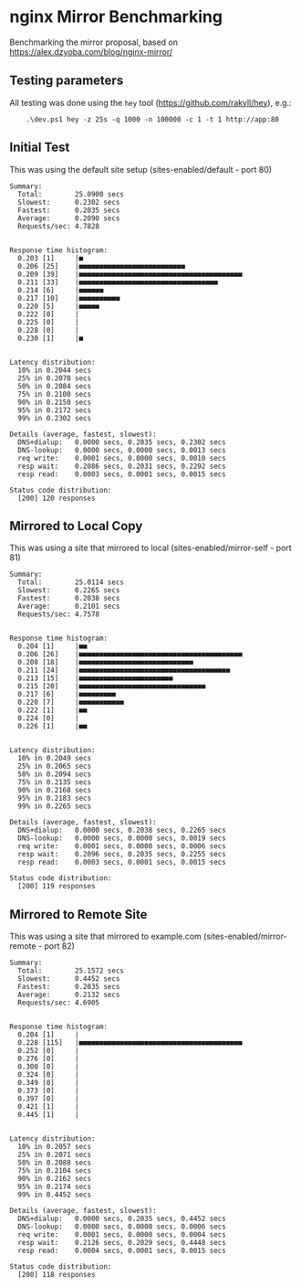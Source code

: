 # nginx Mirror Benchmarking
Benchmarking the mirror proposal, based on https://alex.dzyoba.com/blog/nginx-mirror/

## Testing parameters
All testing was done using the `hey` tool (https://github.com/rakyll/hey), e.g.:
```
    .\dev.ps1 hey -z 25s -q 1000 -n 100000 -c 1 -t 1 http://app:80
```

## Initial Test
This was using the default site setup (sites-enabled/default - port 80)
```
Summary:
  Total:        25.0900 secs
  Slowest:      0.2302 secs
  Fastest:      0.2035 secs
  Average:      0.2090 secs
  Requests/sec: 4.7828


Response time histogram:
  0.203 [1]     |■
  0.206 [25]    |■■■■■■■■■■■■■■■■■■■■■■■■■■
  0.209 [39]    |■■■■■■■■■■■■■■■■■■■■■■■■■■■■■■■■■■■■■■■■
  0.211 [33]    |■■■■■■■■■■■■■■■■■■■■■■■■■■■■■■■■■■
  0.214 [6]     |■■■■■■
  0.217 [10]    |■■■■■■■■■■
  0.220 [5]     |■■■■■
  0.222 [0]     |
  0.225 [0]     |
  0.228 [0]     |
  0.230 [1]     |■


Latency distribution:
  10% in 0.2044 secs
  25% in 0.2070 secs
  50% in 0.2084 secs
  75% in 0.2100 secs
  90% in 0.2150 secs
  95% in 0.2172 secs
  99% in 0.2302 secs

Details (average, fastest, slowest):
  DNS+dialup:   0.0000 secs, 0.2035 secs, 0.2302 secs
  DNS-lookup:   0.0000 secs, 0.0000 secs, 0.0013 secs
  req write:    0.0001 secs, 0.0000 secs, 0.0010 secs
  resp wait:    0.2086 secs, 0.2031 secs, 0.2292 secs
  resp read:    0.0003 secs, 0.0001 secs, 0.0015 secs

Status code distribution:
  [200] 120 responses
```

## Mirrored to Local Copy
This was using a site that mirrored to local (sites-enabled/mirror-self - port 81)
```
Summary:
  Total:        25.0114 secs
  Slowest:      0.2265 secs
  Fastest:      0.2038 secs
  Average:      0.2101 secs
  Requests/sec: 4.7578


Response time histogram:
  0.204 [1]     |■■
  0.206 [26]    |■■■■■■■■■■■■■■■■■■■■■■■■■■■■■■■■■■■■■■■■
  0.208 [18]    |■■■■■■■■■■■■■■■■■■■■■■■■■■■■
  0.211 [24]    |■■■■■■■■■■■■■■■■■■■■■■■■■■■■■■■■■■■■■
  0.213 [15]    |■■■■■■■■■■■■■■■■■■■■■■■
  0.215 [20]    |■■■■■■■■■■■■■■■■■■■■■■■■■■■■■■■
  0.217 [6]     |■■■■■■■■■
  0.220 [7]     |■■■■■■■■■■■
  0.222 [1]     |■■
  0.224 [0]     |
  0.226 [1]     |■■


Latency distribution:
  10% in 0.2049 secs
  25% in 0.2065 secs
  50% in 0.2094 secs
  75% in 0.2135 secs
  90% in 0.2168 secs
  95% in 0.2183 secs
  99% in 0.2265 secs

Details (average, fastest, slowest):
  DNS+dialup:   0.0000 secs, 0.2038 secs, 0.2265 secs
  DNS-lookup:   0.0000 secs, 0.0000 secs, 0.0019 secs
  req write:    0.0001 secs, 0.0000 secs, 0.0006 secs
  resp wait:    0.2096 secs, 0.2035 secs, 0.2255 secs
  resp read:    0.0003 secs, 0.0001 secs, 0.0015 secs

Status code distribution:
  [200] 119 responses
```

## Mirrored to Remote Site
This was using a site that mirrored to example.com (sites-enabled/mirror-remote - port 82)
```
Summary:
  Total:        25.1572 secs
  Slowest:      0.4452 secs
  Fastest:      0.2035 secs
  Average:      0.2132 secs
  Requests/sec: 4.6905


Response time histogram:
  0.204 [1]     |
  0.228 [115]   |■■■■■■■■■■■■■■■■■■■■■■■■■■■■■■■■■■■■■■■■
  0.252 [0]     |
  0.276 [0]     |
  0.300 [0]     |
  0.324 [0]     |
  0.349 [0]     |
  0.373 [0]     |
  0.397 [0]     |
  0.421 [1]     |
  0.445 [1]     |


Latency distribution:
  10% in 0.2057 secs
  25% in 0.2071 secs
  50% in 0.2088 secs
  75% in 0.2104 secs
  90% in 0.2162 secs
  95% in 0.2174 secs
  99% in 0.4452 secs

Details (average, fastest, slowest):
  DNS+dialup:   0.0000 secs, 0.2035 secs, 0.4452 secs
  DNS-lookup:   0.0000 secs, 0.0000 secs, 0.0006 secs
  req write:    0.0001 secs, 0.0000 secs, 0.0004 secs
  resp wait:    0.2126 secs, 0.2029 secs, 0.4448 secs
  resp read:    0.0004 secs, 0.0001 secs, 0.0015 secs

Status code distribution:
  [200] 118 responses
```
